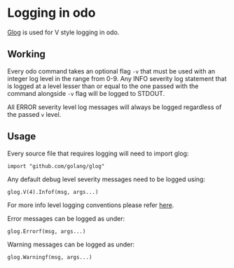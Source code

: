 # Logging in odo

[Glog](https://godoc.org/github.com/golang/glog) is used for V style logging in odo.


## Working

Every odo command takes an optional flag `-v` that must be used with an integer log level in the range from 0-9. Any INFO severity log statement that is logged at a level lesser than or equal to the one passed with the command alongside `-v` flag will be logged to STDOUT.

All ERROR severity level log messages will always be logged regardless of the passed `v` level.


## Usage

Every source file that requires logging will need to import glog:

``` import "github.com/golang/glog" ```

Any default debug level severity messages need to be logged using:

``` glog.V(4).Infof(msg, args...) ```

For more info level logging conventions please refer [here](https://kubernetes.io/docs/reference/kubectl/cheatsheet/#kubectl-output-verbosity-and-debugging).

Error messages can be logged as under:

``` glog.Errorf(msg, args...) ```

Warning messages can be logged as under:

``` glog.Warningf(msg, args...) ```
